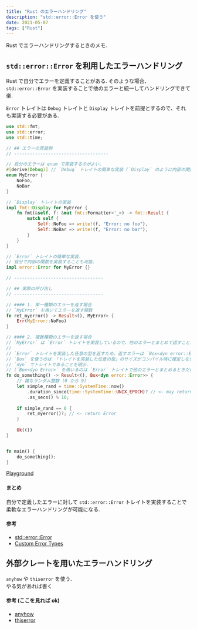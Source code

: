 ```yaml
---
title: "Rust のエラーハンドリング"
description: "std::error::Error を使う"
date: 2021-05-07
tags: ["Rust"]
---
```


Rust でエラーハンドリングするときのメモ.

## `std::error::Error` を利用したエラーハンドリング

Rust で自分でエラーを定義することがある. そのような場合、 `std::error::Error` を実装することで他のエラーと統一してハンドリングできて楽.

`Error` トレイトは `Debug` トレイトと `Display` トレイトを前提とするので、それも実装する必要がある.

```rust
use std::fmt;
use std::error;
use std::time;

// ## エラーの実装例
// ------------------------------------

// 自分のエラーは enum で実装するのがよい.
#[derive(Debug)] // `Debug` トレイトの簡単な実装 (`Display` のように内部の関数を実装することも可能)
enum MyError {
	NoFoo,
	NoBar
}

// `Display` トレイトの実装
impl fmt::Display for MyError {
	fn fmt(&self, f: &mut fmt::Formatter<'_>) -> fmt::Result {
		match self {
			Self::NoFoo => write!(f, "Error: no foo"),
			Self::NoBar => write!(f, "Error: no bar"),	
		}
	}
}

// `Error` トレイトの簡単な実装.
// 自分で内部の関数を実装することも可能.
impl error::Error for MyError {}

// ----------------------------------

// ## 実際の呼び出し
// ----------------------------------

// #### 1. 単一種類のエラーを返す場合
// `MyError` を用いてエラーを返す関数
fn ret_myerror() -> Result<(), MyError> {
	Err(MyError::NoFoo)
}

// #### 2. 複数種類のエラーを返す場合
// `MyError` は `Error` トレイトを実装しているので、他のエラーとまとめて返すことが可能.
// 
// `Error` トレイトを実装した任意の型を返すため、返すエラーは `Box<dyn error::Error>`.
// `Box` を使うのは 「トレイトを実装した任意の型」のサイズがコンパイル時に確定しないため.
// `dyn` でトレイトであることを明示.
// (`Box<dyn Error>` を用いるのは `Error` トレイトで他のエラーとまとめるときだけでよい)
fn do_something() -> Result<(), Box<dyn error::Error>> {
	// 雑なランダム整数 (0 から 9)
	let simple_rand = time::SystemTime::now()
		.duration_since(time::SystemTime::UNIX_EPOCH)? // <- may return Error
		.as_secs() % 10;
	
	if simple_rand == 0 {
		ret_myerror()?; // <- return Error
	}
		
	Ok(())
}


fn main() {
	do_something();
}

```
[Playground](https://play.rust-lang.org/?version=stable&mode=debug&edition=2018&gist=f0f42e74a5cdd795827393d977fed6c5)

#### まとめ
自分で定義したエラーに対して `std::error::Error` トレイトを実装することで柔軟なエラーハンドリングが可能になる.

#### 参考
- [std::error::Error](https://doc.rust-lang.org/std/error/trait.Error.html)
- [Custom Error Types](https://learning-rust.github.io/docs/e7.custom_error_types.html)

## 外部クレートを用いたエラーハンドリング

`anyhow` や `thiserror` を使う.  
やる気があれば書く

#### 参考 (ここを見れば ok)
- [anyhow](https://github.com/dtolnay/anyhow)
- [thiserror](https://github.com/dtolnay/thiserror)


